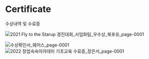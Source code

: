# Certificate
수상내역 및 수료증

![2021 Fly to the Starup 경진대회_사업화팀_우수상_북포유_page-0001](https://github.com/2unse0/Certificate/assets/115604707/7abf84d0-dee8-4bad-a6db-4af5c8200873)

![수상확인서_웨어스_page-0001](https://github.com/2unse0/Certificate/assets/115604707/dcbfae1e-1792-49e3-a28b-eca95eb28b2b)
![2022 창업숙숙아카데미 기초교육 수료증_장은서_page-0001](https://github.com/2unse0/Certificate/assets/115604707/471eabd9-26ba-4061-bd15-068339493ede)
